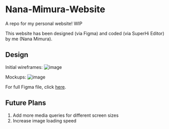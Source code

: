 # Nana-Mimura-Website
A repo for my personal website! WIP

This website has been designed (via Figma) and coded (via SuperHi Editor) by me (Nana Mimura).

## Design
Initial wireframes:
![image](https://user-images.githubusercontent.com/35053487/187111562-0f6c5eb1-0a89-4ead-94e8-d6459ee76874.png)

Mockups:
![image](https://user-images.githubusercontent.com/35053487/187113843-92848c7f-b1da-44d1-aec9-89be83d69ec0.png)

For full Figma file, click [here](https://www.figma.com/file/xVuzropjUN1O7zcc9IRnfi/nana-mimura).

## Future Plans
1. Add more media queries for different screen sizes
2. Increase image loading speed
